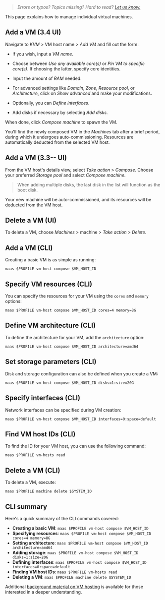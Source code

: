 > *Errors or typos? Topics missing? Hard to read? <a href="https://docs.google.com/forms/d/e/1FAIpQLScIt3ffetkaKW3gDv6FDk7CfUTNYP_HGmqQotSTtj2htKkVBw/viewform?usp=pp_url&entry.1739714854=https://maas.io/docs/overseeing-individual-virtual-machines" target = "_blank">Let us know.</a>*

This page explains how to manage individual virtual machines.

## Add a VM (3.4 UI)

Navigate to *KVM* > VM host name > *Add VM* and fill out the form:

- If you wish, input a *VM name*.

- Choose between *Use any available core(s)* or *Pin VM to specific core(s)*. If choosing the latter, specify core identities.

- Input the amount of *RAM* needed.

- For advanced settings like *Domain*, *Zone*, *Resource pool*, or *Architecture*, click on *Show advanced* and make your modifications.

- Optionally, you can *Define interfaces*.

- Add disks if necessary by selecting *Add disks*.

When done, click *Compose machine* to spawn the VM. 

You'll find the newly composed VM in the *Machines* tab after a brief period, during which it undergoes auto-commissioning. Resources are automatically deducted from the selected VM host.

## Add a VM (3.3-- UI)

From the VM host's details view, select *Take action* > *Compose*. Choose your preferred *Storage pool* and select *Compose machine*.

> When adding multiple disks, the last disk in the list will function as the boot disk.

Your new machine will be auto-commissioned, and its resources will be deducted from the VM host. 

## Delete a VM (UI)

To delete a VM, choose *Machines* > machine > *Take action* > *Delete*.

## Add a VM (CLI)

Creating a basic VM is as simple as running:

```nohighlight
maas $PROFILE vm-host compose $VM_HOST_ID
```

## Specify VM resources (CLI)

You can specify the resources for your VM using the `cores` and `memory` options:

```nohighlight
maas $PROFILE vm-host compose $VM_HOST_ID cores=4 memory=8G
```

## Define VM architecture (CLI)

To define the architecture for your VM, add the `architecture` option:

```nohighlight
maas $PROFILE vm-host compose $VM_HOST_ID architecture=amd64
```

## Set storage parameters (CLI)

Disk and storage configuration can also be defined when you create a VM:

```nohighlight
maas $PROFILE vm-host compose $VM_HOST_ID disks=1:size=20G
```

## Specify interfaces (CLI)

Network interfaces can be specified during VM creation:

```nohighlight
maas $PROFILE vm-host compose $VM_HOST_ID interfaces=0:space=default
```

## Find VM host IDs (CLI)

To find the ID for your VM host, you can use the following command:

```nohighlight
maas $PROFILE vm-hosts read
```

## Delete a VM (CLI)

To delete a VM, execute:

```nohighlight
maas $PROFILE machine delete $SYSTEM_ID
```

## CLI summary

Here's a quick summary of the CLI commands covered:

- **Creating a basic VM**: `maas $PROFILE vm-host compose $VM_HOST_ID`
- **Specifying resources**: `maas $PROFILE vm-host compose $VM_HOST_ID cores=4 memory=8G`
- **Setting architecture**: `maas $PROFILE vm-host compose $VM_HOST_ID architecture=amd64`
- **Adding storage**: `maas $PROFILE vm-host compose $VM_HOST_ID disks=1:size=20G`
- **Defining interfaces**: `maas $PROFILE vm-host compose $VM_HOST_ID interfaces=0:space=default`
- **Finding VM host IDs**: `maas $PROFILE vm-hosts read`
- **Deleting a VM**: `maas $PROFILE machine delete $SYSTEM_ID`

Additional [background material on VM hosting](/t/how-to-use-virtual-machines/6500) is available for those interested in a deeper understanding.
